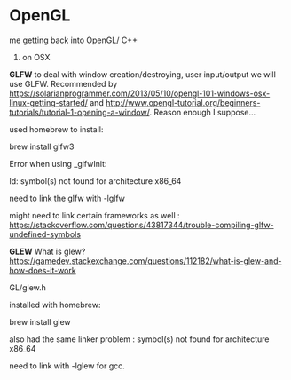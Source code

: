 # OpenGL

me getting back into OpenGL/ C++ 

1. on OSX 


**GLFW**
to deal with window creation/destroying, user input/output we will use GLFW. Recommended by https://solarianprogrammer.com/2013/05/10/opengl-101-windows-osx-linux-getting-started/ and http://www.opengl-tutorial.org/beginners-tutorials/tutorial-1-opening-a-window/. Reason enough I suppose...

used homebrew to install:

brew install glfw3

Error when using _glfwInit:

ld: symbol(s) not found for architecture x86_64

need to link the glfw with -lglfw

might need to link certain frameworks as well : https://stackoverflow.com/questions/43817344/trouble-compiling-glfw-undefined-symbols

**GLEW**
What is glew? https://gamedev.stackexchange.com/questions/112182/what-is-glew-and-how-does-it-work

GL/glew.h 

installed with homebrew: 

brew install glew

also had the same linker problem : symbol(s) not found for architecture x86_64

need to link with -lglew for gcc. 


